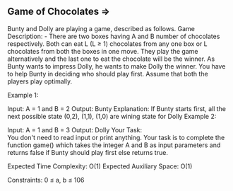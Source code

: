 Game of Chocolates   =>
------------------



Bunty and Dolly are playing a game, described as follows.
Game Description: -
There are two boxes having A and B number of chocolates respectively. Both can eat L (L ≥ 1) chocolates from any one box or L chocolates from both the boxes in one move. They play the game alternatively and the last one to eat the chocolate will be the winner.
As Bunty wants to impress Dolly, he wants to make Dolly the winner. You have to help Bunty in deciding who should play first. Assume that both the players play optimally.

Example 1:

Input:
A = 1 and B = 2
Output: Bunty
Explanation:
If Bunty starts first, all the next possible state
(0,2), (1,1), (1,0) are wining state for Dolly
Example 2:

Input:
A = 1 and B = 3
Output: Dolly
Your Task:  
You don't need to read input or print anything. Your task is to complete the function game() which takes the integer A and B as input parameters and returns false if Bunty should play first else returns true.

Expected Time Complexity: O(1)
Expected Auxiliary Space: O(1)

Constraints:
0 ≤ a, b ≤ 106

